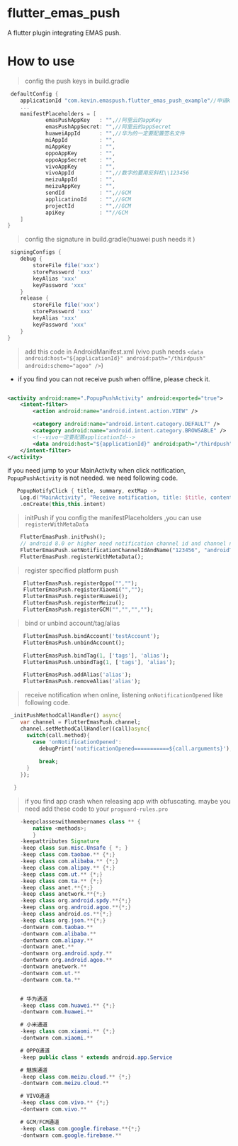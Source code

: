 # flutter_emas_push

A flutter plugin integrating EMAS push.

# How to use

> config the push keys in build.gradle

```groovy
 defaultConfig {
    applicationId "com.kevin.emaspush.flutter_emas_push_example"//申请key的包名
    ...
    manifestPlaceholders = [
            emasPushAppKey   : "",//阿里云的appKey
            emasPushAppSecret: "",//阿里云的appSecret
            huaweiAppId      : "",//华为的一定要配置签名文件
            miAppId          : "",
            miAppKey         : "",
            oppoAppKey       : "",
            oppoAppSecret    : "",
            vivoAppKey       : "",
            vivoAppId        : "",//数字的要用反斜杠\\123456
            meizuAppId       : "",
            meizuAppKey      : "",
            sendId           : "",//GCM
            applicatinoId    : "",//GCM
            projectId        : "",//GCM
            apiKey           : ""//GCM
    ]
}
```

> config the signature in build.gradle(huawei push needs it )

```groovy
 signingConfigs {
    debug {
        storeFile file('xxx')
        storePassword 'xxx'
        keyAlias 'xxx'
        keyPassword 'xxx'
    }
    release {
        storeFile file('xxx')
        storePassword 'xxx'
        keyAlias 'xxx'
        keyPassword 'xxx'
    }
}
```

> add this code in AndroidManifest.xml (vivo push needs `<data android:host="${applicationId}"
android:path="/thirdpush"
android:scheme="agoo" />`)

* if you find you can not receive push when offline, please check it.


```xml

<activity android:name=".PopupPushActivity" android:exported="true">
    <intent-filter>
        <action android:name="android.intent.action.VIEW" />

        <category android:name="android.intent.category.DEFAULT" />
        <category android:name="android.intent.category.BROWSABLE" />
        <!--vivo一定要配置applicationId-->
        <data android:host="${applicationId}" android:path="/thirdpush" android:scheme="agoo" />
    </intent-filter>
</activity>
```
if you need jump to your MainActivity when click notification, `PopupPushActivity` is not needed. we need following code.
```kotlin
   PopupNotifyClick { title, summary, extMap ->
    Log.d("MainActivity", "Receive notification, title: $title, content: $summary, extraMap:$extMap")}
    .onCreate(this,this.intent)

```

> initPush
> if you config the manifestPlaceholders ,you can use `registerWithMetaData`
```dart
    FlutterEmasPush.initPush();
    // android 8.0 or higher need notification channel id and channel name
    FlutterEmasPush.setNotificationChannelIdAndName("123456", "androidTest");
    FlutterEmasPush.registerWithMetaData();
```
>  register specified platform push
```dart
     FlutterEmasPush.registerOppo("","");
     FlutterEmasPush.registerXiaomi("","");
     FlutterEmasPush.registerHuawei();
     FlutterEmasPush.registerMeizu();
     FlutterEmasPush.registerGCM("","","","");

```
> bind or unbind account/tag/alias
```dart
     FlutterEmasPush.bindAccount('testAccount');
     FlutterEmasPush.unbindAccount();

     FlutterEmasPush.bindTag(1, ['tags'], 'alias');
     FlutterEmasPush.unbindTag(1, ['tags'], 'alias');

     FlutterEmasPush.addAlias('alias');
     FlutterEmasPush.removeAlias('alias');

```
> receive notification when online, listening `onNotificationOpened` like following code.
```dart
 _initPushMethodCallHandler() async{
    var channel = FlutterEmasPush.channel;
    channel.setMethodCallHandler((call)async{
      switch(call.method){
        case 'onNotificationOpened':
          debugPrint('notificationOpened===========${call.arguments}');
       
          break;
      }
    });

  }
```
> if you find app crash when releasing app with obfuscating. maybe you need add these code to your `proguard-rules.pro`
```java
    -keepclasseswithmembernames class ** {
        native <methods>;
        }
    -keepattributes Signature
    -keep class sun.misc.Unsafe { *; }
    -keep class com.taobao.** {*;}
    -keep class com.alibaba.** {*;}
    -keep class com.alipay.** {*;}
    -keep class com.ut.** {*;}
    -keep class com.ta.** {*;}
    -keep class anet.**{*;}
    -keep class anetwork.**{*;}
    -keep class org.android.spdy.**{*;}
    -keep class org.android.agoo.**{*;}
    -keep class android.os.**{*;}
    -keep class org.json.**{*;}
    -dontwarn com.taobao.**
    -dontwarn com.alibaba.**
    -dontwarn com.alipay.**
    -dontwarn anet.**
    -dontwarn org.android.spdy.**
    -dontwarn org.android.agoo.**
    -dontwarn anetwork.**
    -dontwarn com.ut.**
    -dontwarn com.ta.**


    # 华为通道
    -keep class com.huawei.** {*;}
    -dontwarn com.huawei.**

    # 小米通道
    -keep class com.xiaomi.** {*;}
    -dontwarn com.xiaomi.**

    # OPPO通道
    -keep public class * extends android.app.Service

    # 魅族通道
    -keep class com.meizu.cloud.** {*;}
    -dontwarn com.meizu.cloud.**

    # VIVO通道
    -keep class com.vivo.** {*;}
    -dontwarn com.vivo.**

    # GCM/FCM通道
    -keep class com.google.firebase.**{*;}
    -dontwarn com.google.firebase.**

```

